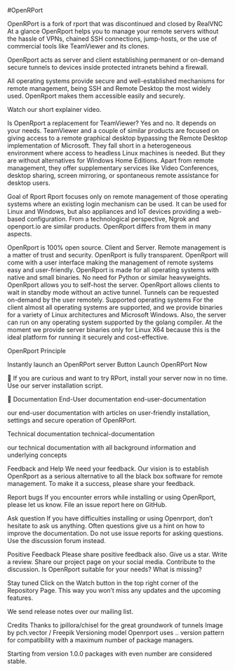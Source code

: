 #OpenRPort

OpenRPort is a fork of rport that was discontinued and closed by RealVNC
At a glance
OpenRport helps you to manage your remote servers without the hassle of VPNs, chained SSH connections, jump-hosts, or the use of commercial tools like TeamViewer and its clones.

OpenRport acts as server and client establishing permanent or on-demand secure tunnels to devices inside protected intranets behind a firewall.

All operating systems provide secure and well-established mechanisms for remote management, being SSH and Remote Desktop the most widely used. OpenRport makes them accessible easily and securely.

Watch our short explainer video.

Is OpenRport a replacement for TeamViewer? Yes and no. It depends on your needs. TeamViewer and a couple of similar products are focused on giving access to a remote graphical desktop bypassing the Remote Desktop implementation of Microsoft. They fall short in a heterogeneous environment where access to headless Linux machines is needed. But they are without alternatives for Windows Home Editions. Apart from remote management, they offer supplementary services like Video Conferences, desktop sharing, screen mirroring, or spontaneous remote assistance for desktop users.

Goal of Rport Rport focuses only on remote management of those operating systems where an existing login mechanism can be used. It can be used for Linux and Windows, but also appliances and IoT devices providing a web-based configuration. From a technological perspective, Ngrok and openport.io are similar products. OpenRport differs from them in many aspects.

OpenRport is 100% open source. Client and Server. Remote management is a matter of trust and security. OpenRport is fully transparent.
OpenRport will come with a user interface making the management of remote systems easy and user-friendly.
OpenRport is made for all operating systems with native and small binaries. No need for Python or similar heavyweights.
OpenRport allows you to self-host the server.
OpenRport allows clients to wait in standby mode without an active tunnel. Tunnels can be requested on-demand by the user remotely.
Supported operating systems For the client almost all operating systems are supported, and we provide binaries for a variety of Linux architectures and Microsoft Windows. Also, the server can run on any operating system supported by the golang compiler. At the moment we provide server binaries only for Linux X64 because this is the ideal platform for running it securely and cost-effective.

OpenRport Principle

Instantly launch an OpenRPort server
Button Launch OpenRPort  Now

🚀 If you are curious and want to try RPort, install your server now in no time. Use our server installation script.

📖 Documentation
End-User documentation
end-user-documentation

our end-user documentation with articles on user-friendly installation, settings and secure operation of OpenRPort.

Technical documentation
technical-documentation

our technical documentation with all background information and underlying concepts

Feedback and Help
We need your feedback. Our vision is to establish OpenRport as a serious alternative to all the black box software for remote management. To make it a success, please share your feedback.

Report bugs
If you encounter errors while installing or using OpenRport, please let us know. File an issue report here on GitHub.

Ask question
If you have difficulties installing or using Openrport, don’t hesitate to ask us anything. Often questions give us a hint on how to improve the documentation. Do not use issue reports for asking questions. Use the discussion forum instead.

Positive Feedback
Please share positive feedback also. Give us a star. Write a review. Share our project page on your social media. Contribute to the discussion. Is OpenRport suitable for your needs? What is missing?

Stay tuned
Click on the Watch button in the top right corner of the Repository Page. This way you won’t miss any updates and the upcoming features.

We send release notes over our mailing list.

Credits
Thanks to jpillora/chisel for the great groundwork of tunnels
Image by pch.vector / Freepik
Versioning model
Openrport uses <major>.<minor>.<buildnumber> version pattern for compatibility with a maximum number of package managers.

Starting from version 1.0.0 packages with even <minor> number are considered stable.
